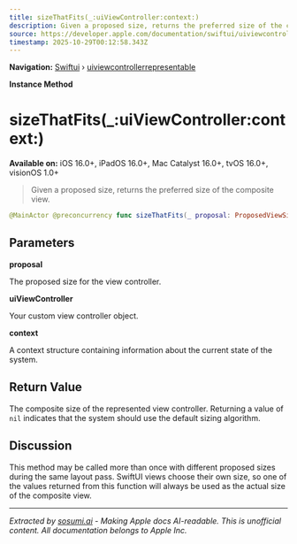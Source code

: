 ```yaml
---
title: sizeThatFits(_:uiViewController:context:)
description: Given a proposed size, returns the preferred size of the composite view.
source: https://developer.apple.com/documentation/swiftui/uiviewcontrollerrepresentable/sizethatfits(_:uiviewcontroller:context:)
timestamp: 2025-10-29T00:12:58.343Z
---
```


**Navigation:** [Swiftui](/documentation/swiftui) › [uiviewcontrollerrepresentable](/documentation/swiftui/uiviewcontrollerrepresentable)

**Instance Method**

# sizeThatFits(_:uiViewController:context:)

**Available on:** iOS 16.0+, iPadOS 16.0+, Mac Catalyst 16.0+, tvOS 16.0+, visionOS 1.0+

> Given a proposed size, returns the preferred size of the composite view.

```swift
@MainActor @preconcurrency func sizeThatFits(_ proposal: ProposedViewSize, uiViewController: Self.UIViewControllerType, context: Self.Context) -> CGSize?
```

## Parameters

**proposal**

The proposed size for the view controller.



**uiViewController**

Your custom view controller object.



**context**

A context structure containing information about the current state of the system.



## Return Value

The composite size of the represented view controller. Returning a value of `nil` indicates that the system should use the default sizing algorithm.

## Discussion

This method may be called more than once with different proposed sizes during the same layout pass. SwiftUI views choose their own size, so one of the values returned from this function will always be used as the actual size of the composite view.

---

*Extracted by [sosumi.ai](https://sosumi.ai) - Making Apple docs AI-readable.*
*This is unofficial content. All documentation belongs to Apple Inc.*
